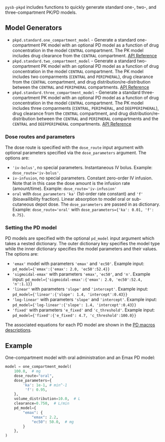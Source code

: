 `pysb-pkpd` includes functions to quickly generate standard one-, two-, and three-compartment PK/PD models.

## Model Generators

* `pkpd.standard.one_compartment_model` - Generate a standard one-compartment PK model with an optional PD model as a function of drug concentration in the model `CENTRAL` compartment. The PK model includes drug clearance from the `CENTRAL` compartment. [API Reference](reference.md#pkpd.standard.one_compartment_model)
* `pkpd.standard.two_compartment_model` - Generate a standard two-compartment PK model with an optional PD model as a function of drug concentration in the model `CENTRAL` compartment. The PK model includes two comparments (`CENTRAL` and `PERIPHERAL`), drug clearance from the `CENTRAL` compartment, and drug distribution/re-distribution between the `CENTRAL` and `PERIPHERAL` compartments. [API Reference](reference.md#pkpd.standard.two_compartment_model)
* `pkpd.standard.three_compartment_model` - Generate a standard three-compartment PK model with an optional PD model as a function of drug concentration in the model `CENTRAL` compartment. The PK model includes three comparments (`CENTRAL`, `PERIPHERAL`, and `DEEPPERIPHERAL`), drug clearance from the `CENTRAL` compartment, and drug distribution/re-distribution between the `CENTRAL` and `PERIPHERAL` compartments and the `CENTRAL` and `DEEPPERIPHERAL` compartments. [API Reference](reference.md#pkpd.standard.three_compartment_model)

### Dose routes and parameters

The dose route is specified with the `dose_route` input argument with optional parameters specified via the `dose_parameters` argument. The options are:

* `'iv-bolus'`, no special parameters. Instantaneous IV bolus. Example: `dose_route='iv-bolus'`.
* `iv-infusion`, no special parameters. Constant zero-order IV infusion. Note that in this case the dose amount is the infusion rate (amount/time). Example: `dose_route='iv-infusion'`
* `oral` with `dose_parameters` `'ka'` (1st-order rate constant) and `'f'` (bioavailibility fraction). Linear absorption to model oral or sub-cutaneous depot dose. The `dose_parameters` are passed in as dictionary. Example: `dose_route='oral'` with `dose_parameters={'ka': 0.01, 'f': 0.75}`.

### Setting the PD model

PD models are specified with the optional `pd_model` input argument which takes a nested dictionary. The outer dictionary key specifies the model type while the inner dictionary specifies the model parameters and their values. The options are:

* `'emax'` model with parameters `'emax'` and `'ec50'`. Example input: `pd_model={'emax':{'emax': 2.0, 'ec50':52.4}}`
* `'sigmoidal-emax'` with parameters `'emax'`, `'ec50'`, and `'n'`. Example input: `pd_model={'sigmoidal-emax':{'emax': 2.0, 'ec50':52.4, 'n':1.1}}` 
* `'linear'` with parameters `'slope'` and `'intercept'`. Example input: `pd_model={'linear':{'slope': 1.4, 'intercept':0.43}}`
* `'log-linear'` with parameters `'slope'` and `'intercept'`. Example input: `pd_model={'log-linear':{'slope': 1.4, 'intercept':0.43}}`
* `'fixed'` with parameters `'e_fixed'` and `'c_threshold'`. Example input: `pd_model={'fixed':{'e_fixed': 4.7, 'c_threshold':100.0}}`

The associated equations for each PD model are shown in the [PD macros descriptions](macros.md#pd-functions).

## Example

One-compartment model with oral administration and an Emax PD model:
```python
model = one_compartment_model(
    100.0,  # mg
    dose_route="oral",
    dose_parameters={
        'ka': 1e-1, # min^-1
         'f': 0.95,
    },
    volume_distribution=10.0,  # L
    clearance=0.750,  # L/min
    pd_model={
        "emax": {
            "emax": 2.2,
            "ec50": 50.0,  # mg
        }
    },
)
```